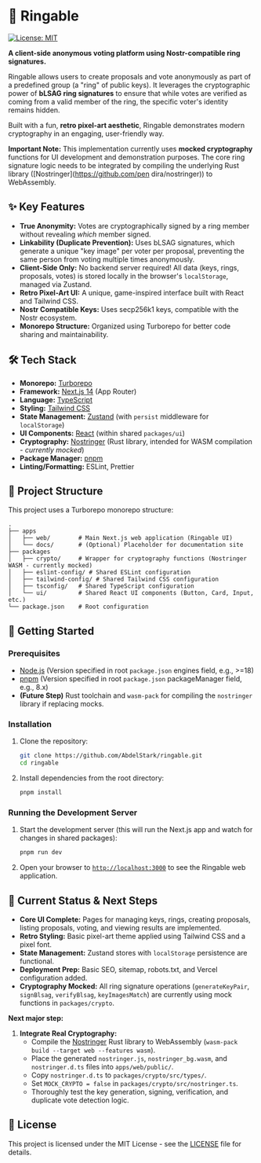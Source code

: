 # 💍 Ringable

[![License: MIT](https://img.shields.io/badge/License-MIT-yellow.svg)](https://opensource.org/licenses/MIT)
<!-- Add other badges later if desired, e.g., build status -->

**A client-side anonymous voting platform using Nostr-compatible ring signatures.**

Ringable allows users to create proposals and vote anonymously as part of a predefined group (a "ring" of public keys). It leverages the cryptographic power of **bLSAG ring signatures** to ensure that while votes are verified as coming from a valid member of the ring, the specific voter's identity remains hidden.

Built with a fun, **retro pixel-art aesthetic**, Ringable demonstrates modern cryptography in an engaging, user-friendly way.

**Important Note:** This implementation currently uses **mocked cryptography** functions for UI development and demonstration purposes. The core ring signature logic needs to be integrated by compiling the underlying Rust library ([Nostringer](https://github.com/pen dira/nostringer)) to WebAssembly.

## ✨ Key Features

*   **True Anonymity:** Votes are cryptographically signed by a ring member without revealing *which* member signed.
*   **Linkability (Duplicate Prevention):** Uses bLSAG signatures, which generate a unique "key image" per voter per proposal, preventing the same person from voting multiple times anonymously.
*   **Client-Side Only:** No backend server required! All data (keys, rings, proposals, votes) is stored locally in the browser's `localStorage`, managed via Zustand.
*   **Retro Pixel-Art UI:** A unique, game-inspired interface built with React and Tailwind CSS.
*   **Nostr Compatible Keys:** Uses secp256k1 keys, compatible with the Nostr ecosystem.
*   **Monorepo Structure:** Organized using Turborepo for better code sharing and maintainability.

## 🛠️ Tech Stack

*   **Monorepo:** [Turborepo](https://turbo.build/repo)
*   **Framework:** [Next.js 14](https://nextjs.org/) (App Router)
*   **Language:** [TypeScript](https://www.typescriptlang.org/)
*   **Styling:** [Tailwind CSS](https://tailwindcss.com/)
*   **State Management:** [Zustand](https://zustand-demo.pmnd.rs/) (with `persist` middleware for `localStorage`)
*   **UI Components:** [React](https://reactjs.org/) (within shared `packages/ui`)
*   **Cryptography:** [Nostringer](https://github.com/pendira/nostringer) (Rust library, intended for WASM compilation - *currently mocked*)
*   **Package Manager:** [pnpm](https://pnpm.io/)
*   **Linting/Formatting:** ESLint, Prettier

## 📂 Project Structure

This project uses a Turborepo monorepo structure:

```plaintext
.
├── apps
│   ├── web/        # Main Next.js web application (Ringable UI)
│   └── docs/       # (Optional) Placeholder for documentation site
├── packages
│   ├── crypto/     # Wrapper for cryptography functions (Nostringer WASM - currently mocked)
│   ├── eslint-config/ # Shared ESLint configuration
│   ├── tailwind-config/ # Shared Tailwind CSS configuration
│   ├── tsconfig/   # Shared TypeScript configuration
│   └── ui/         # Shared React UI components (Button, Card, Input, etc.)
└── package.json    # Root configuration
```

## 🚀 Getting Started

### Prerequisites

*   [Node.js](https://nodejs.org/) (Version specified in root `package.json` engines field, e.g., >=18)
*   [pnpm](https://pnpm.io/) (Version specified in root `package.json` packageManager field, e.g., 8.x)
*   **(Future Step)** Rust toolchain and `wasm-pack` for compiling the `nostringer` library if replacing mocks.

### Installation

1.  Clone the repository:
    ```bash
    git clone https://github.com/AbdelStark/ringable.git
    cd ringable
    ```
2.  Install dependencies from the root directory:
    ```bash
    pnpm install
    ```

### Running the Development Server

1.  Start the development server (this will run the Next.js app and watch for changes in shared packages):
    ```bash
    pnpm run dev
    ```
2.  Open your browser to [`http://localhost:3000`](http://localhost:3000) to see the Ringable web application.

## 🚧 Current Status & Next Steps

*   **Core UI Complete:** Pages for managing keys, rings, creating proposals, listing proposals, voting, and viewing results are implemented.
*   **Retro Styling:** Basic pixel-art theme applied using Tailwind CSS and a pixel font.
*   **State Management:** Zustand stores with `localStorage` persistence are functional.
*   **Deployment Prep:** Basic SEO, sitemap, robots.txt, and Vercel configuration added.
*   **Cryptography Mocked:** All ring signature operations (`generateKeyPair`, `signBlsag`, `verifyBlsag`, `keyImagesMatch`) are currently using mock functions in `packages/crypto`.

**Next major step:**

1.  **Integrate Real Cryptography:**
    *   Compile the [Nostringer](https://github.com/pendira/nostringer) Rust library to WebAssembly (`wasm-pack build --target web --features wasm`).
    *   Place the generated `nostringer.js`, `nostringer_bg.wasm`, and `nostringer.d.ts` files into `apps/web/public/`.
    *   Copy `nostringer.d.ts` to `packages/crypto/src/types/`.
    *   Set `MOCK_CRYPTO = false` in `packages/crypto/src/nostringer.ts`.
    *   Thoroughly test the key generation, signing, verification, and duplicate vote detection logic.

## 📄 License

This project is licensed under the MIT License - see the [LICENSE](LICENSE) file for details.
